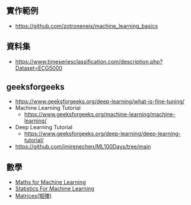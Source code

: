 ## 實作範例
- https://github.com/zotroneneis/machine_learning_basics

## 資料集
- https://www.timeseriesclassification.com/description.php?Dataset=ECG5000
## geeksforgeeks
- https://www.geeksforgeeks.org/deep-learning/what-is-fine-tuning/
- Machine Learning Tutorial
  - https://www.geeksforgeeks.org/machine-learning/machine-learning/ 
- Deep Learning Tutorial
  - https://www.geeksforgeeks.org/deep-learning/deep-learning-tutorial/
- https://github.com/imirenechen/ML100Days/tree/main
## 數學
- [Maths for Machine Learning](https://www.geeksforgeeks.org/machine-learning/machine-learning-mathematics/)
- [Statistics For Machine Learning](https://www.geeksforgeeks.org/machine-learning/statistics-for-machine-learning/)
- [Matrices(矩陣)](https://www.geeksforgeeks.org/engineering-mathematics/matrices/)

